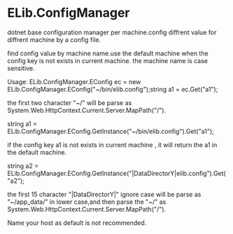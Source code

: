 ELib.ConfigManager
==================

dotnet base configuration manager per machine.config diffrent value for diffrent machine by a config file.

find config value by machine name.use the default machine when the config key is not exists in current machine.
the machine name is case sensitive.

Usage:
ELib.ConfigManager.EConfig ec = new ELib.ConfigManager.EConfig("~/bin/elib.config");string a1 = ec.Get("a1");

  the first two character  "~/" will be parse as System.Web.HttpContext.Current.Server.MapPath("/").

string a1 = ELib.ConfigManager.EConfig.GetInstance("~/bin/elib.config").Get("a1");

  if the config key a1 is not exists in current machine , it will return the a1 in the default machine.
  
string a2 = ELib.ConfigManager.EConfig.GetInstance("|DataDirectorY|elib.config").Get("a2");

  the first 15 character "|DataDirectorY|" ignore case will be parse as "~/app_data/" in lower case,and then parse the "~/" as  System.Web.HttpContext.Current.Server.MapPath("/").
  
  
Name your host as default is not recommended.
